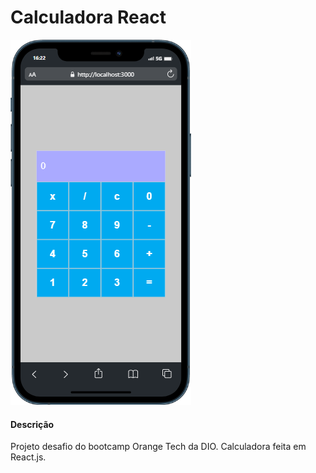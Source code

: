 # Calculadora React

![](https://github.com/maurilosantos/calculadora-react/blob/main/src/mobile.png?raw=true)

#### Descrição

Projeto desafio do bootcamp Orange Tech da DIO. Calculadora feita em React.js.

